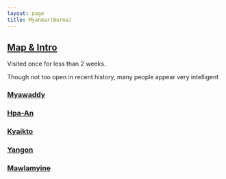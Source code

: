 ```yaml
---
layout: page
title: Myanmar(Burma)
---
```


## [Map & Intro](https://goo.gl/maps/zcserQt4tbapi7r5A)
Visited once for less than 2 weeks.  

Though not too open in recent history, many people appear very intelligent

### [Myawaddy](https://goo.gl/maps/SGoC5cXj6YsNAGdy5)

### [Hpa-An](https://goo.gl/maps/VcFUf7649kL7U6UC8)

### [Kyaikto](https://goo.gl/maps/vmdAvggX92s5SuzXA)

### [Yangon](https://goo.gl/maps/hCHBNwyQbtAoVEDi6)

### [Mawlamyine](https://goo.gl/maps/2AEjVBa4q2ZSVfH88)

